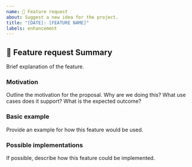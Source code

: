 ```yaml
---
name: 🚀 Feature request
about: Suggest a new idea for the project.
title: "[DATE]: [FEATURE NAME]"
labels: enhancement
---
```


## 🚀 Feature request Summary
Brief explanation of the feature.

### Motivation

Outline the motivation for the proposal. 
Why are we doing this? What use cases does it support? What is the expected outcome?

### Basic example

Provide an example for how this feature would be used.

### Possible implementations

If possible, describe how this feature could be implemented.
